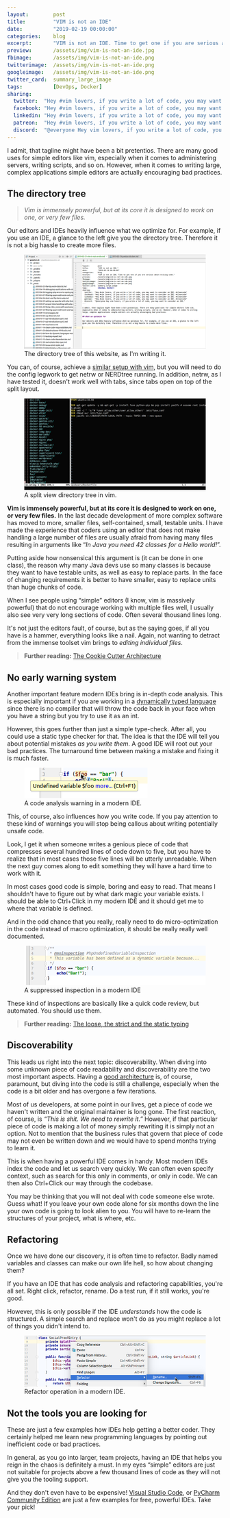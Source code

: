 ```yaml
---
layout:        post
title:         "VIM is not an IDE"
date:          "2019-02-19 00:00:00"
categories:    blog
excerpt:       "VIM is not an IDE. Time to get one if you are serious about writing code."
preview:       /assets/img/vim-is-not-an-ide.jpg
fbimage:       /assets/img/vim-is-not-an-ide.png
twitterimage:  /assets/img/vim-is-not-an-ide.png
googleimage:   /assets/img/vim-is-not-an-ide.png
twitter_card:  summary_large_image
tags:          [DevOps, Docker]
sharing:
  twitter:  "Hey #vim lovers, if you write a lot of code, you may want to consider an IDE. #cleancode"
  facebook: "Hey #vim lovers, if you write a lot of code, you may want to consider an IDE. #cleancode"
  linkedin: "Hey #vim lovers, if you write a lot of code, you may want to consider an IDE. #cleancode"
  patreon:  "Hey #vim lovers, if you write a lot of code, you may want to consider an IDE. #cleancode"
  discord:  "@everyone Hey vim lovers, if you write a lot of code, you may want to consider an IDE."
---
```


I admit, that tagline might have been a bit pretentios. There are many good uses for simple editors like vim,
especially when it comes to administering servers, writing scripts, and so on. However, when it comes to writing
large, complex applications simple editors are actually encouraging bad practices.

## The directory tree

> *Vim is immensely powerful, but at its core it is designed to work on one, or very few files.*

Our editors and IDEs heavily influence what we optimize for. For example, if you use an IDE, a glance to the left
give you the directory tree. Therefore it is not a big hassle to create more files.

<figure><img src="/assets/img/ide-directory-tree.png" alt="" /><figcaption>The directory tree of this website, as I'm writing it.</figcaption></figure>

You can, of course, achieve a [similar setup with vim](https://shapeshed.com/vim-netrw/), but you will need to do the
config legwork to get netrw or NERDtree running. In addition, netrw, as I have tested it, doesn't work well with tabs,
since tabs open on top of the split layout.

<figure><img src="/assets/img/vim-split.png" alt="" /><figcaption>A split view directory tree in vim.</figcaption></figure>

**Vim is immensely powerful, but at its core it is designed to work on one, or very few files.** In the last decade
development of more complex software has moved to more, smaller files, self-contained, small, testable units. I have
made the experience that coders using an editor that does not make handling a large number of files are usually
afraid from having many files resulting in arguments like &ldquo;*In Java you need 42 classes for a
Hello world!*&rdquo;.

Putting aside how nonsensical this argument is (it can be done in one class), the reason why many Java devs use so many
classes is because they want to have testable units, as well as easy to replace parts. In the face of changing 
requirements it is better to have smaller, easy to replace units than huge chunks of code.

When I see people using &ldquo;simple&rdquo; editors (I know, vim is massively powerful) that do not encourage working
with multiple files well, I usually also see very very long sections of code. Often several thousand lines long.

It's not just the editors fault, of course, but as the saying goes, if all you have is a hammer, everything looks like
a nail. Again, not wanting to detract from the immense toolset vim brings to *editing individual files*.

> **Further reading:** [The Cookie Cutter Architecture](/blog/the-cookie-cutter-architecture)

## No early warning system

Another important feature modern IDEs bring is in-depth code analysis. This is especially important if you are working
in a [dynamically typed language](/blog/loose-strict-static) since there is no compiler that will throw the code
back in your face when you have a string but you try to use it as an int.

However, this goes further than just a simple type-check. After all, you could use a static type checker for that. The
idea is that the IDE will tell you about potential mistakes *as you write them*. A good IDE will root out your bad 
practices. The turnaround time between making a mistake and fixing it is much faster.

<figure><img src="/assets/img/ide-static-code-analysis.png" alt="" /><figcaption>A code analysis warning in a modern IDE.</figcaption></figure>

This, of course, also influences how you write code. If you pay attention to these kind of warnings you will stop being
callous about writing potentially unsafe code.

Look, I get it when someone writes a genious piece of code that compresses several hundred lines of code down to five,
but you have to realize that in most cases those five lines will be utterly unreadable. When the next guy comes along
to edit something they will have a hard time to work with it.

In most cases good code is simple, boring and easy to read. That means I shouldn't have to figure out by what dark 
magic your variable exists. I should be able to Ctrl+Click in my modern IDE and it should get me to where that 
variable is defined.

And in the odd chance that you really, really need to do micro-optimization in the code instead of macro optimization,
it should be really really well documented.

<figure><img src="/assets/img/ide-suppressed-inspection.png" alt="" /><figcaption>A suppressed inspection in a modern IDE</figcaption></figure>

These kind of inspections are basically like a quick code review, but automated. You should use them.

> **Further reading:** [The loose, the strict and the static typing](/blog/loose-strict-static)

## Discoverability

This leads us right into the next topic: discoverability. When diving into some unknown piece of code 
readability and discoverability are the two most important aspects. Having a
[good architecture](/blog/structure-based-on-intent) is, of course, paramount, but diving into the code is still a
challenge, especially when the code is a bit older and has overgone a few iterations.  

Most of us developers, at some point in our lives, get a piece of code we haven't written and the original maintainer
is long gone. The first reaction, of course, is *&ldquo;This is shit. We need to rewrite it.&rdquo;* However, if
that particular piece of code is making a lot of money simply rewriting it is simply not an option. Not to mention that
the business rules that govern that piece of code may not even be written down and we would have to spend months trying
to learn it.

This is when having a powerful IDE comes in handy. Most modern IDEs index the code and let us search very quickly. We
can often even specify context, such as search for this only in comments, or only in code. We can then also Ctrl+Click
our way through the codebase. 

You may be thinking that you will not deal with code someone else wrote. Guess what! If you leave your own code alone 
for six months down the line your own code is going to look alien to you. You will have to re-learn the structures
of your project, what is where, etc.

## Refactoring

Once we have done our discovery, it is often time to refactor. Badly named variables and classes can make our own life 
hell, so how about changing them?

If you have an IDE that has code analysis and refactoring capabilities, you're all set. Right click, refactor, rename.
Do a test run, if it still works, you're good.

However, this is only possible if the IDE *understands* how the code is structured. A simple search and replace won't do
as you might replace a lot of things you didn't intend to.

<figure><img src="/assets/img/ide-refactor.png" alt="" /><figcaption>Refactor operation in a modern IDE.</figcaption></figure>

## Not the tools you are looking for

These are just a few examples how IDEs help getting a better coder. They certainly helped me learn new programming 
languages by pointing out inefficient code or bad practices. 

In general, as you go into larger, team projects, having an IDE that helps you reign in the chaos is definitely a must.
In my eyes &ldquo;simple&rdquo; editors are just not suitable for projects above a few thousand lines of code as they
will not give you the tooling support.

And they don't even have to be expensive! [Visual Studio Code](https://code.visualstudio.com/), or
[PyCharm Community Edition](https://www.jetbrains.com/pycharm/) are just a few examples for free, powerful IDEs.
Take your pick!

